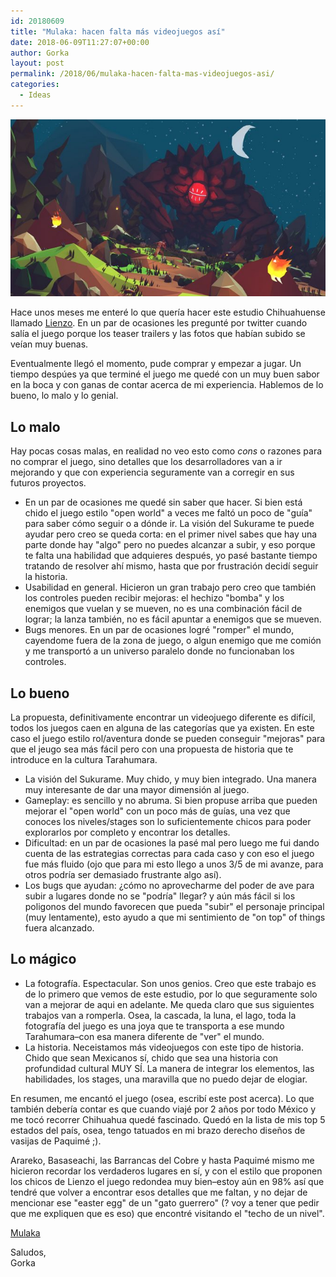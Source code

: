 ```yaml
---
id: 20180609
title: "Mulaka: hacen falta más videojuegos así"
date: 2018-06-09T11:27:07+00:00
author: Gorka
layout: post
permalink: /2018/06/mulaka-hacen-falta-mas-videojuegos-asi/
categories:
  - Ideas
---
```

<img style="margin: auto;" src="/public/img/2018/06/mulaka.jpg" alt="Mulaka" />

Hace unos meses me enteré lo que quería hacer este estudio Chihuahuense llamado [Lienzo](https://www.lienzo.mx/). En un par de ocasiones les pregunté por twitter cuando salía el juego porque los teaser trailers y las fotos que habían subido se veían muy buenas.

Eventualmente llegó el momento, pude comprar y empezar a jugar. Un tiempo despúes ya que terminé el juego me quedé con un muy buen sabor en la boca y con ganas de contar acerca de mi experiencia. Hablemos de lo bueno, lo malo y lo genial.

## Lo malo

Hay pocas cosas malas, en realidad no veo esto como _cons_ o razones para no comprar el juego, sino detalles que los desarrolladores van a ir mejorando y que con experiencia seguramente van a corregir en sus futuros proyectos.

- En un par de ocasiones me quedé sin saber que hacer. Si bien está chido el juego estilo "open world" a veces me faltó un poco de "guía" para saber cómo seguir o a dónde ir. La visión del Sukurame te puede ayudar pero creo se queda corta: en el primer nivel sabes que hay una parte donde hay "algo" pero no puedes alcanzar a subir, y eso porque te falta una habilidad que adquieres después, yo pasé bastante tiempo tratando de resolver ahí mismo, hasta que por frustración decidí seguir la historia.
- Usabilidad en general. Hicieron un gran trabajo pero creo que también los controles pueden recibir mejoras: el hechizo "bomba" y los enemigos que vuelan y se mueven, no es una combinación fácil de lograr; la lanza también, no es fácil apuntar a enemigos que se mueven.
- Bugs menores. En un par de ocasiones logré "romper" el mundo, cayendome fuera de la zona de juego, o algun enemigo que me comión y me transportó a un universo paralelo donde no funcionaban los controles.

## Lo bueno

La propuesta, definitivamente encontrar un videojuego diferente es difícil, todos los juegos caen en alguna de las categorías que ya existen. En este caso el juego estilo rol/aventura donde se pueden conseguir "mejoras" para que el jeugo sea más fácil pero con una propuesta de historia que te introduce en la cultura Tarahumara.

- La visión del Sukurame. Muy chido, y muy bien integrado. Una manera muy interesante de dar una mayor dimensión al juego.
- Gameplay: es sencillo y no abruma. Si bien propuse arriba que pueden mejorar el "open world" con un poco más de guías, una vez que conoces los niveles/stages son lo suficientemente chicos para poder explorarlos por completo y encontrar los detalles.
- Dificultad: en un par de ocasiones la pasé mal pero luego me fui dando cuenta de las estrategias correctas para cada caso y con eso el juego fue más fluido (ojo que para mi esto llego a unos 3/5 de mi avanze, para otros podría ser demasiado frustrante algo así).
- Los bugs que ayudan: ¿cómo no aprovecharme del poder de ave para subir a lugares donde no se "podría" llegar? y aún más fácil si los poligonos del mundo favorecen que pueda "subir" el personaje principal (muy lentamente), esto ayudo a que mi sentimiento de "on top" of things fuera alcanzado.

## Lo mágico

- La fotografía. Espectacular. Son unos genios. Creo que este trabajo es de lo primero que vemos de este estudio, por lo que seguramente solo van a mejorar de aqui en adelante. Me queda claro que sus siguientes trabajos van a romperla. Osea, la cascada, la luna, el lago, toda la fotografía del juego es una joya que te transporta a ese mundo Tarahumara–con esa manera diferente de "ver" el mundo.
- La historia. Neceistamos más videojuegos con este tipo de historia. Chido que sean Mexicanos sí, chido que sea una historia con profundidad cultural MUY SÍ. La manera de integrar los elementos, las habilidades, los stages, una maravilla que no puedo dejar de elogiar.

En resumen, me encantó el juego (osea, escribí este post acerca). Lo que también debería contar es que cuando viajé por 2 años por todo México y me tocó recorrer Chihuahua quedé fascinado. Quedó en la lista de mis top 5 estados del país, osea, tengo tatuados en mi brazo derecho diseños de vasijas de Paquimé ;).

Arareko, Basaseachi, las Barrancas del Cobre y hasta Paquimé mismo me hicieron recordar los verdaderos lugares en sí, y con el estilo que proponen los chicos de Lienzo el juego redondea muy bien–estoy aún en 98% así que tendré que volver a encontrar esos detalles que me faltan, y no dejar de mencionar ese "easter egg" de un "gato guerrero" (? voy a tener que pedir que me expliquen que es eso) que encontré visitando el "techo de un nivel".

[Mulaka](https://www.lienzo.mx/mulaka/)

Saludos,<br />
Gorka
